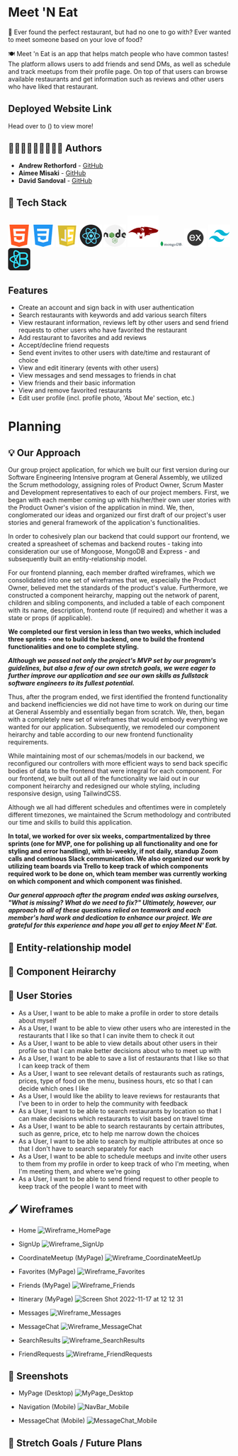 # Meet 'N Eat

🤔 Ever found the perfect restaurant, but had no one to go with? Ever wanted to meet someone based on your love of food? 

🍽 Meet 'n Eat is an app that helps match people who have common tastes! The platform allows users to add friends and send DMs, as well as schedule and track meetups from their profile page. On top of that users can browse available restaurants and get information such as reviews and other users who have liked that restaurant.

## Deployed Website Link

Head over to () to view more!

## 🧑🏼‍💻👩🏻‍💻🧑🏻‍💻 Authors

* **Andrew Rethorford** - [GitHub](https://github.com/andrewretherford)
* **Aimee Misaki** - [GitHub](https://github.com/aimeemisaki)
* **David Sandoval** - [GitHub](https://github.com/DavidJoao)


## 🧰 Tech Stack
<a href='https://developer.mozilla.org/en-US/docs/Glossary/HTML5'><img src='./planning/tech-icons/html5.png' alt='HTML5' width=50/></a>
<a href='https://developer.mozilla.org/en-US/docs/Web/CSS'><img src='./planning/tech-icons/css.png' alt='CSS' width=50></a>
<a href='https://developer.mozilla.org/en-US/docs/Web/JavaScript'><img src='./planning/tech-icons/javascript.png' alt='Javascript' width=50/></a>
<a href='https://reactjs.org/'><img src='./planning/tech-icons/react.png' alt='React.js' width=50></a>
<a href='https://nodejs.org/en/about/'><img src='./planning/tech-icons/nodejs.png' alt='NodeJS' width=50/></a>
<a href='https://mongoosejs.com/'><img src='./planning/tech-icons/mongoose.png' alt='Mongoose JS' width=70/></a>
<a href='https://www.mongodb.com/'><img src='./planning/tech-icons/mongodb.png' alt='MongoDB' width=50/></a>
<a href='https://expressjs.com/'><img src='./planning/tech-icons/express.png' alt='Express' width=50/></a>
<a href='https://tailwindcss.com/'><img src='./planning/tech-icons/tailwindcss.png' alt='TailwindCSS' width=50/></a>
<a href='https://react-bootstrap.github.io/'><img src='./planning/tech-icons/reactbootstrap.png' alt='React Bootstrap' width=50/></a>

## Features
* Create an account and sign back in with user authentication
* Search restaurants with keywords and add various search filters
* View restaurant information, reviews left by other users and send friend requests to other users who have favorited the restaurant
* Add restaurant to favorites and add reviews
* Accept/decline friend requests
* Send event invites to other users with date/time and restaurant of choice
* View and edit itinerary (events with other users)
* View messages and send messages to friends in chat
* View friends and their basic information
* View and remove favorited restaurants
* Edit user profile (incl. profile photo, 'About Me' section, etc.)

# Planning 

## 💡 Our Approach

Our group project application, for which we built our first version during our Software Engineering Intensive program at General Assembly, we utilized the Scrum methodology, assigning roles of Product Owner, Scrum Master and Development representatives to each of our project members. First, we began with each member coming up with his/her/their own user stories with the Product Owner's vision of the application in mind. We, then, conglomerated our ideas and organized our first draft of our project's user stories and general framework of the application's functionalities. 

In order to cohesively plan our backend that could support our frontend, we created a spreasheet of schemas and backend routes - taking into consideration our use of Mongoose, MongoDB and Express - and subsequently built an entity-relationship model. 

For our frontend planning, each member drafted wireframes, which we consolidated into one set of wireframes that we, especially the Product Owner, believed met the standards of the product's value. Furthermore, we constructed a component heirarchy, mapping out the network of parent, children and sibling components, and included a table of each component with its name, description, frontend route (if required) and whether it was a state or props (if applicable).

**We completed our first version in less than two weeks, which included three sprints - one to build the backend, one to build the frontend functionalities and one to complete styling.**

**_Although we passed not only the project's MVP set by our program's guidelines, but also a few of our own stretch goals, we were eager to further improve our application and see our own skills as fullstack software engineers to its fullest potential._**

Thus, after the program ended, we first identified the frontend functionality and backend inefficiencies we did not have time to work on during our time at General Assembly and essentially began from scratch. We, then, began with a completely new set of wireframes that would embody everything we wanted for our application. Subsequently, we remodeled our component heirarchy and table according to our new frontend functionality requirements.  

While maintaining most of our schemas/models in our backend, we reconfigured our controllers with more efficient ways to send back specific bodies of data to the frontend that were integral for each component. For our frontend, we built out all of the functionality we laid out in our component heirarchy and redesigned our whole styling, including responsive design, using TailwindCSS. 

Although we all had different schedules and oftentimes were in completely different timezones, we maintained the Scrum methodology and contributed our time and skills to build this application.

**In total, we worked for over six weeks, compartmentalized by three sprints (one for MVP, one for polishing up all functionality and one for styling and error handling), with bi-weekly, if not daily, standup Zoom calls and continous Slack communication. We also organized our work by utilizing team boards via Trello to keep track of which components required work to be done on, which team member was currently working on which component and which component was finished.**

**_Our general approach after the program ended was asking ourselves, "What is missing? What do we need to fix?" Ultimately, however, our approach to all of these questions relied on teamwork and each member's hard work and dedication to enhance our project. We are grateful for this experience and hope you all get to enjoy Meet N' Eat._**

## 🧩 Entity-relationship model

## 🔎 Component Heirarchy 


## 📝 User Stories

 - As a User, I want to be able to make a profile in order to store details about myself																
 - As a User, I want to be able to view other users who are interested in the restaurants that I like so that I can invite them to check it out				
 - As a User, I want to be able to view details about other users in their profile so that I can make better decisions about who to meet up with																
 - As a User, I want to be able to save a list of restaurants that I like so that I can keep track of them																
 - As a User, I want to see relevant details of restaurants such as ratings, prices, type of food on the menu, business hours, etc so that I can decide which ones I like																
 - As a User, I would like the ability to leave reviews for restaurants that I've been to in order to help the community with feedback																
 - As a User, I want to be able to search restaurants by location so that I can make decisions which restaurants to visit based on travel time																
 - As a User, I want to be able to search restaurants by certain attributes, such as genre, price, etc to help me narrow down the choices																
 - As a User, I want to be able to search by multiple attributes at once so that I don't have to search separately for each	
 - As a User, I want to be able to schedule meetups and invite other users to them from my profile in order to keep track of who I'm meeting, when I'm meeting them, and where we're going		
 - As a User, I want to be able to send friend request to other people to keep track of the people I want to meet with

## 🖌 Wireframes
* Home
![Wireframe_HomePage](https://user-images.githubusercontent.com/93743792/202348449-3619ed28-e3f8-4f62-b27e-6fcc70cab1c0.png)

* SignUp
![Wireframe_SignUp](https://user-images.githubusercontent.com/93743792/202348045-23c52884-238f-498f-a519-a6440bb6f010.png)

* CoordinateMeetup (MyPage)
![Wireframe_CoordinateMeetUp](https://user-images.githubusercontent.com/93743792/202348125-8122a11f-e7b1-4169-a8ef-cf385cc781ec.png)

* Favorites (MyPage)
![Wireframe_Favorites](https://user-images.githubusercontent.com/93743792/202348136-41ffd50d-d26d-4353-a18d-93c5c8aa0f7d.png)

* Friends (MyPage) 
![Wireframe_Friends](https://user-images.githubusercontent.com/93743792/202348179-1bb13a5a-d621-4bd2-99d3-c33c0719649b.png)

* Itinerary (MyPage)
![Screen Shot 2022-11-17 at 12 12 31](https://user-images.githubusercontent.com/93743792/202348193-528d2d0e-f158-498d-959c-4412c2df992c.png)

* Messages
![Wireframe_Messages](https://user-images.githubusercontent.com/93743792/202348253-a85806c1-f354-4768-afa9-e1b4006d3426.png)

* MessageChat
![Wireframe_MessageChat](https://user-images.githubusercontent.com/93743792/202348277-87598605-8bf9-4d22-8a7d-dc49c67698bc.png)

* SearchResults
![Wireframe_SearchResults](https://user-images.githubusercontent.com/93743792/202348293-d037cc09-fa42-4497-bd79-538188358e66.png)

* FriendRequests
![Wireframe_FriendRequests](https://user-images.githubusercontent.com/93743792/202348320-66bed14a-6a27-4d62-a40c-2fe2e9d912bc.png)


## 👀 Sreenshots
* MyPage (Desktop)
![MyPage_Desktop](https://user-images.githubusercontent.com/93743792/202349587-633180dd-dacc-4be5-a73a-2712ca95b8fe.png)

* Navigation (Mobile)
![NavBar_Mobile](https://user-images.githubusercontent.com/93743792/202349597-8b7fc9fa-e5c0-4cca-9a56-cebd4816ea5e.png)

* MessageChat (Mobile)
![MessageChat_Mobile](https://user-images.githubusercontent.com/93743792/202349608-ecb51641-9a43-4b3f-878c-086dd7abb100.png)


## 🏃 Stretch Goals / Future Plans


